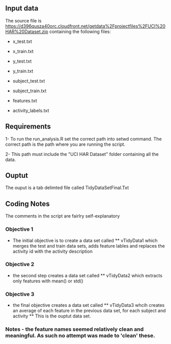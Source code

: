 ## Input data

The source file is https://d396qusza40orc.cloudfront.net/getdata%2Fprojectfiles%2FUCI%20HAR%20Dataset.zip containing the following files:

* x_test.txt

* x_train.txt

* y_test.txt

* y_train.txt

* subject_test.txt

* subject_train.txt

* features.txt

* activity_labels.txt

## Requirements

1- To run the run_analysis.R set the correct path into setwd command. The correct path is the path where you are running the script.

2- This path must include the "UCI HAR Dataset" folder containing all the data.

## Ouptut

The ouput is a tab delimted file called TidyDataSetFinal.Txt

## Coding Notes

The comments in the script are fairlry self-explanatory

### Objective 1
* The initial objective is to create a data set called
**  vTidyData1 which merges the test and train data sets, adds feature lables and replaces the activity id with the activity description

### Objective 2
* the second step creates a data set called
**  vTidyData2 which extracts only features with mean() or std()

### Objective 3
* the final objective creates a data set called
** vTidyData3 whcih creates an average of each feature in the previous data set, for each subject and activity
** This is the ouptut data set.

### Notes - the feature names seemed relatively clean and meaningful. As such no attempt was made to 'clean' these.